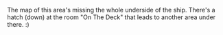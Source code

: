 The map of this area's missing the whole underside of the ship. There's
a hatch (down) at the room "On The Deck" that leads to another area
under there. :)
